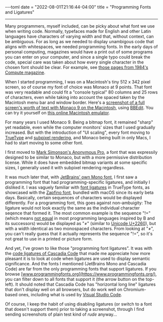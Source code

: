 ---toml
date = "2022-08-01T21:16:44-04:00"
title = "Programming Fonts and Ligatures"

---

Many programmers, myself included, can be picky about what font we use when writing code. Normally, typefaces made for English and other Latin languages have characters of varying width and that, without context, can be ambiguous. For as long as we needed to display unambigous code that aligns with whitespaces, we needed programming fonts. In the early days of personal computing, magazines would have a print out of some programs you can enter on your computer, and since a single typo could break the code, special care was taken about how every single character in the chosen font should be clear. For example, see [those pages from 1984's Compute magazine](https://archive.org/details/1984-07-compute-magazine/page/n57/mode/2up).

When I started programming, I was on a Macintosh's tiny 512 x 342 pixel screen, so of course my font of choice was Monaco at 9 points. That font was very readable and could fit a "console typical" 80 columns and 25 rows of characters, even while taking into account the spaced taken by the Macintosh menu bar and window border. Here's a [screenshot of a full screen's worth of text with Monaco 9 on the Macintosh](https://1drv.ms/u/s!Ah9Uh_PgbeBzj75K3BK7qEZJFCYtIg), using [BBEdit](https://en.wikipedia.org/wiki/BBEdit). You can try it yourself on [this online Macintosh emulator](https://jamesfriend.com.au/pce-js/pce-js-apps/).

For many years I used Monaco 9. Being a bitmap font, it remained "sharp" yet readable, even while the computer monitors' sizes that I used gradually increased. But with the introduction of "UI scaling", every font moving to [TrueType](https://en.wikipedia.org/wiki/TrueType) and [subpixel rendering](https://en.wikipedia.org/wiki/Subpixel_rendering), and Monaco being built in only Macs, I had to start moving to some other font.

I first moved to [Mark Simonson's Anonymous Pro](https://www.marksimonson.com/fonts/view/anonymous-pro), a font that was expressily designed to be similar to Monaco, but with a more permissive distribution license. While it does have embedded bitmap variants at some specific sizes, I generally used it with subpixel rendering regardless.

It was much later that, with [JetBrains' own Mono font](https://www.jetbrains.com/lp/mono/), I first saw a programming font that had programming-specific ligatures, and initially I disliked it. I was vaguely familiar with [font ligatures](https://en.m.wikipedia.org/wiki/Ligature_%28writing%29) in TrueType fonts, as showcased with the [Zapfino font](https://en.m.wikipedia.org/wiki/Zapfino), bundled with macOS since its early beta days. Basically, certain sequences of characters would be displayed differently. For a programming font, this goes against non-ambuigity: The ligature would not look exactly the same as the individual character seqence that formed it. The most common example is the sequence "!=" (which means [not equal](https://en.wiktionary.org/wiki/!%3D) in most programming languages inspired by B and its successors) would be displayed as "≠" (similar to [Unicode U+2260](https://en.wiktionary.org/wiki/%E2%89%A0)), but with a width identical as two monospaced characters. From looking at "≠", you can't really guess that it actually represents the sequence "!=", so it's not great to use in a printed or picture form.

And yet, I've grown to like those "programming font ligatures". It was with the [code ligatures of Cascadia Code](https://github.com/microsoft/cascadia-code#font-features) that made me appreciate how more pleasant it is to look at code when ligatures are used to display semantic significance. And the fonts I mentioned (JetBrains Mono and Cascadia Code) are far from the only programming fonts that support ligatures. If you browse [www.programmingfonts.org](https://www.programmingfonts.org/), you can filter down to all fonts that support it (the arrow button on the top-left). It should noted that Cascadia Code has "horizontal long line" ligatures that don't display well on all browsers, but do work well on Chromium-based ones, including what is used by [Visual Studio Code](https://code.visualstudio.com/).

Of course, I keep the habit of using disabling ligatures (or switch to a font that doesn't support them) prior to taking a screenshot, through I find sending screenshots of plain test kind of *rude* anyway...
